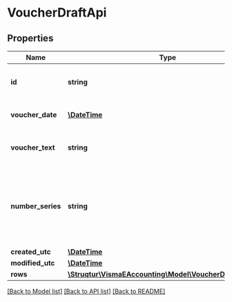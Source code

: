 # VoucherDraftApi

## Properties
Name | Type | Description | Notes
------------ | ------------- | ------------- | -------------
**id** | **string** | Purpose: Unique Id provided by eAccounting | [optional] 
**voucher_date** | [**\DateTime**](\DateTime.md) | Format: yyyy-mm-dd | 
**voucher_text** | **string** | Description. Max length: 1000 characters | [optional] 
**number_series** | **string** | Purpose: Returns the number series. If not set, will be used the default number series. | [optional] 
**created_utc** | [**\DateTime**](\DateTime.md) |  | [optional] 
**modified_utc** | [**\DateTime**](\DateTime.md) |  | [optional] 
**rows** | [**\Struqtur\VismaEAccounting\Model\VoucherDraftRowApi[]**](VoucherDraftRowApi.md) |  | [optional] 

[[Back to Model list]](../README.md#documentation-for-models) [[Back to API list]](../README.md#documentation-for-api-endpoints) [[Back to README]](../README.md)


